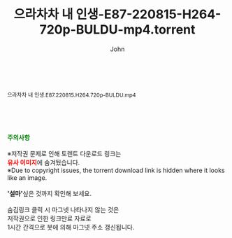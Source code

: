 ﻿---
layout: post
title:  "으라차차 내 인생-E87-220815-H264-720p-BULDU-mp4.torrent"
author: John
categories: [ 드라마 ]
tags: [  ]
image:  
description: "으라차차 내 인생-E87-220815-H264-720p-BULDU-mp4 torrent 정보 공유"
toc: true
toc_sticky: true
---

<br>
<div class="view-img">
<a class="view_image" href="http://torrentmobile62.com/bbs/view_image.php?fn=%2Fdata%2Ffile%2Fdrama%2F3735183265_bdyVgzMn_0d97240159c92993a10036bf728a4c5d9a7ad976.jpg" target="_blank"><img alt="" class="img-tag" content="http://torrentmobile62.com/data/file/drama/3735183265_bdyVgzMn_0d97240159c92993a10036bf728a4c5d9a7ad976.jpg" itemprop="image" src="http://torrentmobile62.com/data/file/drama/thumb-3735183265_bdyVgzMn_0d97240159c92993a10036bf728a4c5d9a7ad976_835x603.jpg"/></a></div><div class="view-content" itemprop="description">
<p><span style="font-size:12px;">으라차차 내 인생.E87.220815.H264.720p-BULDU.mp4</span> </p> </div>
    
<br><br><br>
<p data-ke-size="size16"><b><span style="color: green;">주의사항</span></b><br /><br />※저작권 문제로 인해 토렌트 다운로드 링크는<br /><b><span style="color: red;">유사 이미지</span></b>에 숨겨뒀습니다.<br />※Due to copyright issues, the torrent download link is hidden where it looks like an image.<br /><br /><b>'설마'</b>싶은 것까지 확인해 보세요.<br /><br />숨김링크 클릭 시 마그넷 나타나지 않는 것은<br />저작권으로 인한 링크만료 자료로<br />1시간 간격으로 봇에 의해 마그넷 주소 갱신됩니다.</p>
